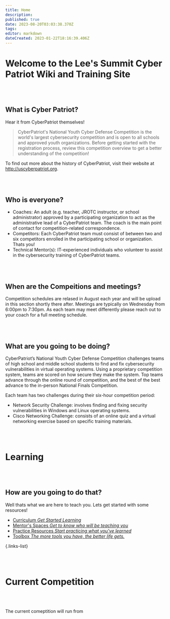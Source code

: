 ```yaml
---
title: Home
description: 
published: true
date: 2023-08-20T03:03:38.370Z
tags: 
editor: markdown
dateCreated: 2023-01-22T18:16:39.406Z
---
```


# Welcome to the Lee's Summit Cyber Patriot Wiki and Training Site
<br />
<br />

## What is Cyber Patriot?
Hear it from CyberPatriot themselves!

> CyberPatriot's National Youth Cyber Defense Competition is the world's largest cybersecurity competition and is open to all schools and approved youth organizations. Before getting started with the registration process, review this competition overview to get a better understanding of the competition!

To find out more about the history of CyberPatriot, visit their website at http://uscyberpatriot.org.

<br/>

<br/>

## Who is everyone?
- Coaches: An adult (e.g. teacher, JROTC instructor, or school administrator) approved by a participating organization to act as the administrative lead of a CyberPatriot team. The coach is the main point of contact for competition-related correspondence.
- Competitors: Each CyberPatriot team must consist of between two and six competitors enrolled in the participating school or organization. Thats you!  
- Technical Mentor(s): IT​​-experienced individuals who volunteer to assist in the cybersecurity training of CyberPatriot teams.

<br/>
<br/>

## When are the Compeitions and meetings?
Competition schedules are relased in August each year and will be upload in this section shortly there after. 
Meetings are typically on Wednesday from 6:00pm to 7:30pm. As each team may meet differently please reach out to your coach for a full meeting schedule.

<br/>
<br/>

## What are you going to be doing?
CyberPatriot’s National Youth Cyber Defense Competition challenges teams of high school and middle school students to find and fix cybersecurity vulnerabilities in virtual operating systems. Using a proprietary competition system, teams are scored on how secure they make the system. Top teams advance through the online round of competition, and the best of the best advance to the in-person National Finals Competition.
 
Each team has two challenges during their six-hour competition period:
- Network Security Challenge: involves finding and fixing security vulnerabilities in Windows and Linux operating systems.
- Cisco Networking Challenge: consists of an online quiz and a virtual networking exercise based on specific training materials.

<br/>
<br/>


# Learning
<br />
<br />

## How are you going to do that?

Well thats what we are here to teach you. Lets get started with some resources!

- [Curriculum *Get Started Learning*](https://lscyberpatriot.com/en/curriculum/getting-started)
- [Mentor's Spaces *Get to know who will be teaching you*](https://lscyberpatriot.com/en/mentors-space)
- [Practice Resources *Start practicing what you've learned*](https://lscyberpatriot.com/en/practice-resources/images)
- [Toolbox *The more tools you have, the better life gets.*](https://lscyberpatriot.com/en/toolbox/tools)

{.links-list}

<br/>
<br/>


# Current Competition
<br />
<br />

The current comeptition will run from 



